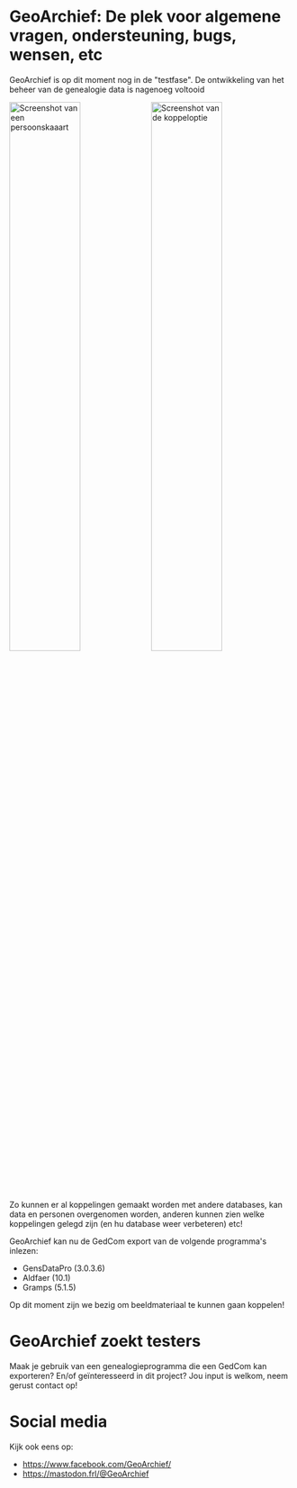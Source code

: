 # GeoArchief: De plek voor algemene vragen, ondersteuning, bugs, wensen, etc 
GeoArchief is op dit moment nog in de "testfase". De ontwikkeling van het beheer van de genealogie data is nagenoeg voltooid

<img src="https://media.mastodon.frl/media_attachments/files/109/812/283/289/344/701/original/da67143543591d6d.jpeg" width="50%" alt="Screenshot van een persoonskaaart" style="float:left;width:50%;"><img src="https://media.mastodon.frl/media_attachments/files/110/000/002/597/221/445/original/f8369df06705e290.png" width="50%" alt="Screenshot van de koppeloptie" style="float:right;width:50%;">
Zo kunnen er al koppelingen gemaakt worden met andere databases, kan data en personen overgenomen worden, anderen kunnen zien welke koppelingen gelegd zijn (en hu database weer verbeteren) etc!

GeoArchief kan nu de GedCom export van de volgende programma's inlezen:
- GensDataPro (3.0.3.6)
- Aldfaer (10.1)
- Gramps (5.1.5)

Op dit moment zijn we bezig om beeldmateriaal te kunnen gaan koppelen!

# GeoArchief zoekt testers
Maak je gebruik van een genealogieprogramma die een GedCom kan exporteren?
En/of geïnteresseerd in dit project?
Jou input is welkom, neem gerust contact op!

# Social media
Kijk ook eens op:
- https://www.facebook.com/GeoArchief/
- https://mastodon.frl/@GeoArchief

